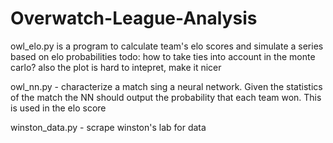 # Overwatch-League-Analysis

owl_elo.py is a program to calculate team's elo scores and simulate a series
based on elo probabilities
todo: how to take ties into account in the monte carlo?
also the plot is hard to intepret, make it nicer

owl_nn.py - characterize a match sing a neural network. Given the statistics of the match the NN should output the probability that each team won. This is used in the elo score

winston_data.py - scrape winston's lab for data
